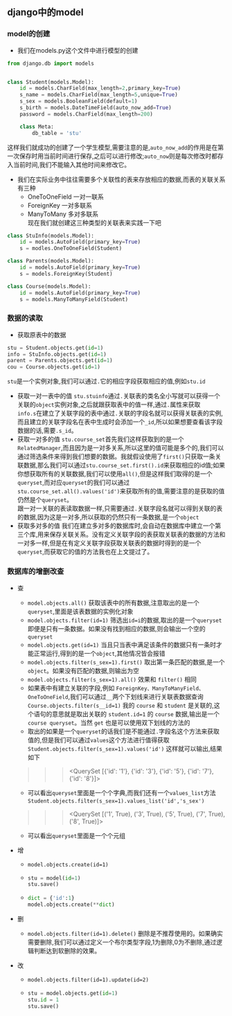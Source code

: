 ## django中的model

### model的创建
- 我们在models.py这个文件中进行模型的创建
```python
from django.db import models


class Student(models.Model):
	id = models.CharField(max_length=2,primary_key=True)
	s_name = models.CharField(max_length=5,unique=True)
	s_sex = models.BooleanField(default=1)
	s_birth = models.DateTimeField(auto_now_add=True)
	password = models.CharField(max_length=200)

	class Meta:
		db_table = 'stu'
```  
这样我们就成功的创建了一个学生模型,需要注意的是,`auto_now_add`的作用是在第一次保存时用当前时间进行保存,之后可以进行修改;`auto_now`则是每次修改时都存入当前时间,我们不能输入其他时间来修改它。  

- 我们在实际业务中往往需要多个关联性的表来存放相应的数据,而表的关联关系有三种
	- OneToOneField 一对一联系
	- ForeignKey 一对多联系
	- ManyToMany 多对多联系  
现在我们就创建这三种类型的关联表来实践一下吧
```python
class StuInfo(models.Model):
	id = models.AutoField(primary_key=True)
	s = modles.OneToOneField(Student)
```

```python
class Parents(models.Model):
	id = models.AutoField(primary_key=True)
	s = models.ForeignKey(Student)
```

```python
class Course(models.Model):
	id = models.AutoField(primary_key=True)
	s = models.ManyToManyField(Student)
```

### 数据的读取
- 获取原表中的数据
```python
stu = Student.objects.get(id=1)
info = StuInfo.objects.get(id=1)
parent = Parents.objects.get(id=1)
cou = Course.objects.get(id=1)
```
`stu`是一个实例对象,我们可以通过`.`它的相应字段获取相应的值,例如`stu.id`
- 获取一对一表中的值
`stu.stuinfo`通过`.`关联表的类名全小写就可以获得一个关联的`object`实例对象,之后就跟获取表中的值一样,通过`.`属性来获取  
`info.s`在建立了关联字段的表中通过`.`关联的字段名就可以获得关联表的实例,而且建立的关联字段名在表中生成时会添加一个`_id`,所以如果想要查看该字段数据的话,需要`.s_id`。
- 获取一对多的值
`stu.course_set`首先我们这样获取到的是一个`RelatedManager`,而且因为是一对多关系,所以这里的值可能是多个的,我们可以通过筛选条件来得到我们想要的数据。我就假设使用了`first()`只获取一条关联数据,那么我们可以通过`stu.course_set.first().id`来获取相应的id值;如果你想获取所有的关联数据,我们可以使用`all()`,但是这样我们取得的是一个`queryset`,而对应`queryset`的我们可以通过`stu.course_set.all().values('id')`来获取所有的值,需要注意的是获取的值仍然是个`queryset`。  
跟一对一关联的表读取数据一样,只需要通过`.`关联字段名就可以得到关联的表的数据,因为这是一对多,所以获取的仍然只有一条数据,是一个`object`
- 获取多对多的值
我们在建立多对多的数据库时,会自动在数据库中建立一个第三个库,用来保存关联关系。没有定义关联字段的表获取关联表的数据的方法和一对多一样,但是在有定义关联字段获取关联表的数据时得到的是一个`queryset`,而获取它的值的方法我也在上文提过了。

### 数据库的增删改查
- 查
	- `model.objects.all()` 获取该表中的所有数据,注意取出的是一个`queryset`,里面是该表数据的实例化对象
	- `model.objects.filter(id=1)` 筛选出`id=i`的数据,取出的是一个`queryset`即便是只有一条数据。如果没有找到相应的数据,则会输出一个空的`queryset`
	- `model.objects.get(id=1)` 当且只当表中满足该条件的数据只有一条时才能正常运行,得到的是一个`object`,其他情况皆会报错
	- `model.objects.filter(s_sex=1).first()` 取出第一条匹配的数据,是一个`object`。如果没有匹配的数据,则输出为空
	- `model.objects.filter(s_sex=1).all()` 效果和 `filter()` 相同
	- 如果表中有建立关联的字段,例如 `ForeignKey、ManyToManyField、OneToOneField`,我们可以通过`__`两个下划线来进行关联表数据查询  
	`Course.objects.filter(s__id=1)` 我的 `course` 和 `student` 是关联的,这个语句的意思就是取出关联的 `student.id=1` 的 `course` 数据,输出是一个 `course queryset`。当然 `get` 也是可以使用双下划线的方法的
	- 取出的如果是一个`queryset`的话我们是不能通过`.`字段名这个方法来获取值的,但是我们可以通过`values`这个方法进行值得获取  
	`Student.objects.filter(s_sex=1).values('id')` 这样就可以输出,结果如下  
	>>> <QuerySet [{'id': '1'}, {'id': '3'}, {'id': '5'}, {'id': '7'}, {'id': '8'}]>  
	
	- 可以看出`queryset`里面是一个个字典,而我们还有一个`values_list`方法  
	`Student.objects.filter(s_sex=1).values_list('id','s_sex')`  
	>>> <QuerySet [('1', True), ('3', True), ('5', True), ('7', True), ('8', True)]>  
	
	- 可以看出`queryset`里面是一个个元组

- 增
	- `model.objects.create(id=1)`
	- ```python
	  stu = model(id=1)
	  stu.save()
	  ```
	- ```python
	  dict = {'id':1}
	  model.objects.create(**dict)	
	  ```
- 删
	- `model.objects.filter(id=1).delete()` 删除是不推荐使用的。如果确实需要删除,我们可以通过定义一个布尔类型字段,1为删除,0为不删除,通过逻辑判断达到软删除的效果。
- 改
	- `model.objects.filter(id=1).update(id=2)` 
	- ```python
	  stu = model.objects.get(id=1)
	  stu.id = 1
	  stu.save()
	  ```
